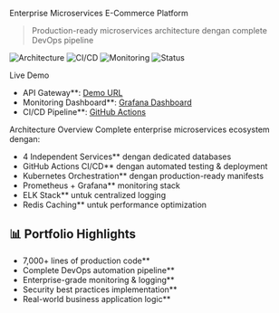 
Enterprise Microservices E-Commerce Platform

> Production-ready microservices architecture dengan complete DevOps pipeline

![Architecture](https://img.shields.io/badge/Architecture-Microservices-blue)
![CI/CD](https://img.shields.io/badge/CI%2FCD-GitHub%20Actions-green)
![Monitoring](https://img.shields.io/badge/Monitoring-Prometheus%20%2B%20Grafana-orange)
![Status](https://img.shields.io/badge/Status-Production%20Ready-brightgreen)

Live Demo
- API Gateway**: [Demo URL]([https://your-demo-url.com](http://userservice-demo-0xray.eastus.azurecontainer.io:3001))
- Monitoring Dashboard**: [Grafana Dashboard](https://your-grafana-url.com)
- CI/CD Pipeline**: [GitHub Actions](https://github.com/Rayhan1967/microservice-platform/actions)

Architecture Overview
Complete enterprise microservices ecosystem dengan:
- 4 Independent Services** dengan dedicated databases
- GitHub Actions CI/CD** dengan automated testing & deployment
- Kubernetes Orchestration** dengan production-ready manifests
- Prometheus + Grafana** monitoring stack
- ELK Stack** untuk centralized logging
- Redis Caching** untuk performance optimization

## 📊 Portfolio Highlights
- 7,000+ lines of production code**
- Complete DevOps automation pipeline**
- Enterprise-grade monitoring & logging**
- Security best practices implementation**
- Real-world business application logic**
